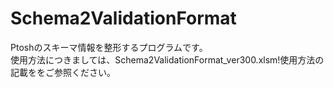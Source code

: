 # Schema2ValidationFormat
Ptoshのスキーマ情報を整形するプログラムです。  
使用方法につきましては、Schema2ValidationFormat_ver300.xlsm!使用方法の記載ををご参照ください。  
